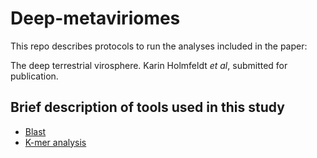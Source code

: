 # Deep-metaviriomes

This repo describes protocols to run the analyses included in the paper:  

The deep terrestrial virosphere. Karin Holmfeldt _et al_, submitted for publication.

## Brief description of tools used in this study

- [Blast](docs/blast.md)
- [K-mer analysis](docs/kmer-analysis.md)